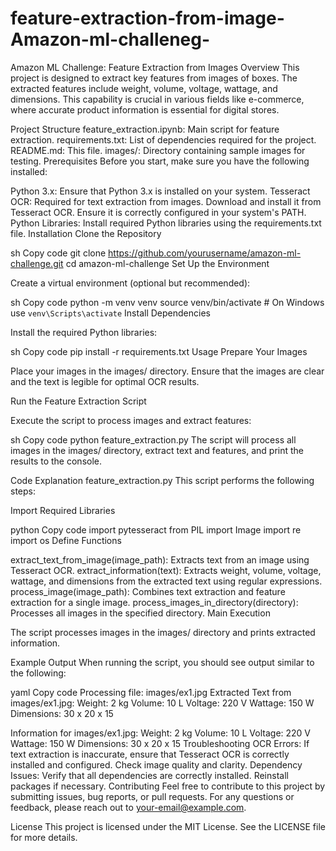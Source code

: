 # feature-extraction-from-image-Amazon-ml-challeneg-
Amazon ML Challenge: Feature Extraction from Images
Overview
This project is designed to extract key features from images of boxes. The extracted features include weight, volume, voltage, wattage, and dimensions. This capability is crucial in various fields like e-commerce, where accurate product information is essential for digital stores.

Project Structure
feature_extraction.ipynb: Main script for feature extraction.
requirements.txt: List of dependencies required for the project.
README.md: This file.
images/: Directory containing sample images for testing.
Prerequisites
Before you start, make sure you have the following installed:

Python 3.x: Ensure that Python 3.x is installed on your system.
Tesseract OCR: Required for text extraction from images. Download and install it from Tesseract OCR. Ensure it is correctly configured in your system's PATH.
Python Libraries: Install required Python libraries using the requirements.txt file.
Installation
Clone the Repository

sh
Copy code
git clone https://github.com/yourusername/amazon-ml-challenge.git
cd amazon-ml-challenge
Set Up the Environment

Create a virtual environment (optional but recommended):

sh
Copy code
python -m venv venv
source venv/bin/activate  # On Windows use `venv\Scripts\activate`
Install Dependencies

Install the required Python libraries:

sh
Copy code
pip install -r requirements.txt
Usage
Prepare Your Images

Place your images in the images/ directory. Ensure that the images are clear and the text is legible for optimal OCR results.

Run the Feature Extraction Script

Execute the script to process images and extract features:

sh
Copy code
python feature_extraction.py
The script will process all images in the images/ directory, extract text and features, and print the results to the console.

Code Explanation
feature_extraction.py
This script performs the following steps:

Import Required Libraries

python
Copy code
import pytesseract
from PIL import Image
import re
import os
Define Functions

extract_text_from_image(image_path): Extracts text from an image using Tesseract OCR.
extract_information(text): Extracts weight, volume, voltage, wattage, and dimensions from the extracted text using regular expressions.
process_image(image_path): Combines text extraction and feature extraction for a single image.
process_images_in_directory(directory): Processes all images in the specified directory.
Main Execution

The script processes images in the images/ directory and prints extracted information.

Example Output
When running the script, you should see output similar to the following:

yaml
Copy code
Processing file: images/ex1.jpg
Extracted Text from images/ex1.jpg:
Weight: 2 kg
Volume: 10 L
Voltage: 220 V
Wattage: 150 W
Dimensions: 30 x 20 x 15

Information for images/ex1.jpg:
Weight: 2 kg
Volume: 10 L
Voltage: 220 V
Wattage: 150 W
Dimensions: 30 x 20 x 15
Troubleshooting
OCR Errors: If text extraction is inaccurate, ensure that Tesseract OCR is correctly installed and configured. Check image quality and clarity.
Dependency Issues: Verify that all dependencies are correctly installed. Reinstall packages if necessary.
Contributing
Feel free to contribute to this project by submitting issues, bug reports, or pull requests. For any questions or feedback, please reach out to your-email@example.com.

License
This project is licensed under the MIT License. See the LICENSE file for more details.
